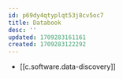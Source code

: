 ```yaml
---
id: p69dy4qtyplqt53j8cv5oc7
title: Databook
desc: ''
updated: 1709283161161
created: 1709283122292
---
```


- [[c.software.data-discovery]]